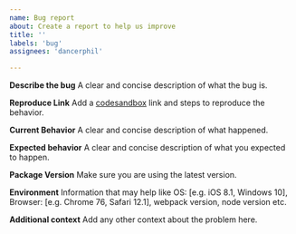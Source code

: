 ```yaml
---
name: Bug report
about: Create a report to help us improve
title: ''
labels: 'bug'
assignees: 'dancerphil'

---
```


**Describe the bug**
A clear and concise description of what the bug is.

**Reproduce Link**
Add a [codesandbox](https://codesandbox.io/) link and steps to reproduce the behavior.

**Current Behavior**
A clear and concise description of what happened.

**Expected behavior**
A clear and concise description of what you expected to happen.

**Package Version**
Make sure you are using the latest version.

**Environment**
Information that may help like OS: [e.g. iOS 8.1, Windows 10], Browser: [e.g. Chrome 76, Safari 12.1], webpack version, node version etc.

**Additional context**
Add any other context about the problem here.
